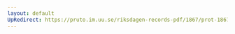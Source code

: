 ```yaml
---
layout: default
UpRedirect: https://pruto.im.uu.se/riksdagen-records-pdf/1867/prot-1867--ak--329/prot-1867--ak--329_057.pdf
---
```

